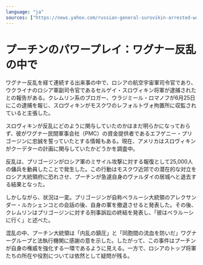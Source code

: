 ```yaml
---
language: "ja"
sources: ["https://news.yahoo.com/russian-general-surovikin-arrested-wagner-203234652.html", "https://www.themoscowtimes.com/2023/06/28/putin-says-didnt-doubt-support-of-russians-during-wagner-mutiny-a81684"]
---
```

# プーチンのパワープレイ：ワグナー反乱の中で

ワグナー反乱を経て連続する出来事の中で、ロシアの航空宇宙軍司令官であり、ウクライナのロシア軍副司令官であるセルゲイ・スロヴィキン将軍が逮捕されたとの報告がある。クレムリン系のブロガー、ウラジミール・ロマノフが6月25日にこの逮捕を報じ、スロヴィキンがモスクワのレフォルトヴォ拘置所に収監されていると主張した。

スロヴィキンが反乱にどのように関与していたのかはまだ明らかになっておらず、彼がワグナー民間軍事会社（PMC）の資金提供者であるエフゲニー・プリゴージンに忠誠を誓っていたとする情報もある。現在、アメリカはスロヴィキンがクーデターの計画に関与していたかどうかを調査中。

反乱は、プリゴージンがロシア軍のミサイル攻撃に対する報復として25,000人の傭兵を動員したことで発生した。この行動はモスクワ近郊での潜在的な対立をロシア大統領府に恐れさせ、プーチンが急遽自身のヴァルダイの居城へと退去する結果となった。

しかしながら、状況は一変。プリゴージンが自称ベラルーシ大統領のアレクサンダー・ルカシェンコとの会話の後、自身の軍を撤退させると発表した。その後、クレムリンはプリゴージンに対する刑事訴訟の終結を発表し、「彼はベラルーシに行く」と述べた。

混乱の中、プーチン大統領は「内乱の鎮圧」と「同胞間の流血を防いだ」ワグナーグループと法執行機関に感謝の意を示した。したがって、この事件はプーチンが自身の権威を強化する一環であるように見える。一方で、ロシアのトップ将軍たちの所在や役割については依然として疑問が残る。
